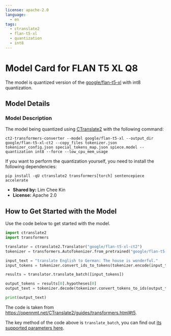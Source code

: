 ```yaml
---
license: apache-2.0
language:
  - en
tags:
  - ctranslate2
  - flan-t5-xl
  - quantization
  - int8
---
```


# Model Card for FLAN T5 XL Q8

The model is quantized version of the [google/flan-t5-xl](https://huggingface.co/google/flan-t5-xl) with int8 quantization.

## Model Details

### Model Description

The model being quantized using [CTranslate2](https://opennmt.net/CTranslate2/) with the following command:

```
ct2-transformers-converter --model google/flan-t5-xl --output_dir google/flan-t5-xl-ct2 --copy_files tokenizer.json tokenizer_config.json special_tokens_map.json spiece.model --quantization int8 --force --low_cpu_mem_usage
```

If you want to perform the quantization yourself, you need to install the following dependencies:

```
pip install -qU ctranslate2 transformers[torch] sentencepiece accelerate
```

- **Shared by:** Lim Chee Kin
- **License:** Apache 2.0

## How to Get Started with the Model

Use the code below to get started with the model.

```python
import ctranslate2
import transformers

translator = ctranslate2.Translator("google/flan-t5-xl-ct2")
tokenizer = transformers.AutoTokenizer.from_pretrained("google/flan-t5-xl-ct2")

input_text = "translate English to German: The house is wonderful."
input_tokens = tokenizer.convert_ids_to_tokens(tokenizer.encode(input_text))

results = translator.translate_batch([input_tokens])

output_tokens = results[0].hypotheses[0]
output_text = tokenizer.decode(tokenizer.convert_tokens_to_ids(output_tokens))

print(output_text)
```

The code is taken from https://opennmt.net/CTranslate2/guides/transformers.html#t5.

The key method of the code above is `translate_batch`, you can find out [its supported parameters here](https://opennmt.net/CTranslate2/python/ctranslate2.Translator.html#ctranslate2.Translator.translate_batch).
